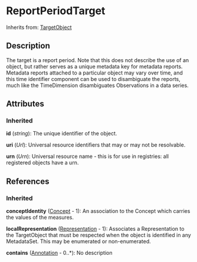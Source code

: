 
# ReportPeriodTarget

Inherits from: [TargetObject](TargetObject.md)



## Description

The target is a report period. Note that this does not describe the use of an object, but rather serves as a unique metadata key for metadata reports. Metadata reports attached to a particular object may vary over time, and this time identifier component can be used to disambiguate the reports, much like the TimeDimension disambiguates Observations in a data series.


## Attributes

### Inherited

**id** (*string*): The unique identifier of the object.

**uri** (*Url*): Universal resource identifiers that may or may not be resolvable.

**urn** (*Urn*): Universal resource name - this is for use in registries: all registered objects have a urn.



## References

### Inherited

**conceptIdentity** ([Concept](../ConceptScheme/Concept.md) - 1): An association to the Concept which carries the values of the measures.

**localRepresentation** ([Representation](../Base/Representation.md) - 1): Associates a Representation to the TargetObject that must be respected when the object is identified in any MetadataSet. This may be enumerated or non-enumerated.

**contains** ([Annotation](../Base/Annotation.md) - 0..*): No description




